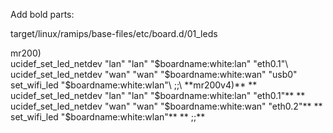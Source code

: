 Add bold parts:

target/linux/ramips/base-files/etc/board.d/01_leds

mr200)\
        ucidef_set_led_netdev "lan" "lan" "$boardname:white:lan" "eth0.1"\
        ucidef_set_led_netdev "wan" "wan" "$boardname:white:wan" "usb0"\
        set_wifi_led "$boardname:white:wlan"\
        ;;\
**mr200v4)**
**        ucidef_set_led_netdev "lan" "lan" "$boardname:white:lan" "eth0.1"**
**        ucidef_set_led_netdev "wan" "wan" "$boardname:white:wan" "eth0.2"**
**        set_wifi_led "$boardname:white:wlan"**
**        ;;**
